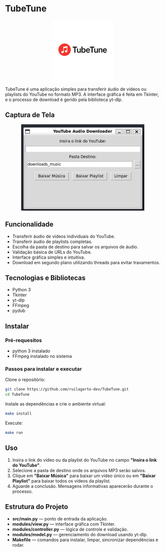 # TubeTune
<P align = "Center">
    <img src= "docs/Tubetune.png" alt= "logotipo" width = "200">
</p>


TubeTune é uma aplicação simples para transferir áudio de vídeos ou playlists do YouTube no formato MP3. A interface gráfica é feita em Tkinter, e o processo de download é gerido pela biblioteca yt-dlp.

## Captura de Tela
<P align = "Center">
    <img src= "docs/tubetune_tela_principal.png" alt= "docs/tubetune_tela_principal.png" width = "400">
</p>



## Funcionalidade
- Transferir áudio de vídeos individuais do YouTube.
- Transferir áudio de playlists completas.
- Escolha da pasta de destino para salvar os arquivos de áudio.
- Validação básica de URLs do YouTube.
- Interface gráfica simples e intuitiva.
- Download em segundo plano utilizando threads para evitar travamentos.

## Tecnologias e Bibliotecas

- Python 3
- Tkinter
- yt-dlp
- FFmpeg
- pydub


## Instalar

### Pré-requesitos
- python 3 instalado
- FFmpeg instalado no sistema

### Passos para instalar e executar
Clone o repositório:
```bash
git clone https://github.com/ruilagarto-dev/TubeTune.git
cd TubeTune
```

Instale as dependências e crie o ambiente virtual:
```bash
make install
```

Execute:
```bash
make run
```


## Uso
1. Insira o link do vídeo ou da playlist do YouTube no campo **"Insira o link do YouTube"**.
2. Selecione a pasta de destino onde os arquivos MP3 serão salvos.
3. Clique em **"Baixar Música"** para baixar um vídeo único ou em **"Baixar Playlist"** para baixar todos os vídeos da playlist.
4. Aguarde a conclusão. Mensagens informativas aparecerão durante o processo.


## Estrutura do Projeto
- **src/main.py** — ponto de entrada da aplicação.
- **modules/view.py** — interface gráfica com Tkinter.
- **modules/controller.py** — lógica de controle e validação.
- **modules/model.py** — gerenciamento do download usando yt-dlp.
- **Makefile** — comandos para instalar, limpar, sincronizar dependências e rodar.

